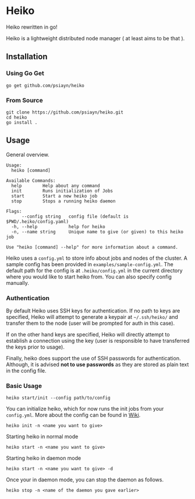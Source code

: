 # Heiko

Heiko rewritten in go!

Heiko is a lightweight distributed node manager ( at least aims to be that ).

## Installation

### Using Go Get

```
go get github.com/psiayn/heiko
```

### From Source

```
git clone https://github.com/psiayn/heiko.git
cd heiko
go install .
```

## Usage

General overview.

```
Usage:
  heiko [command]

Available Commands:
  help        Help about any command
  init        Runs initialization of Jobs
  start       Start a new heiko job
  stop        Stops a running heiko daemon

Flags:
      --config string   config file (default is $PWD/.heiko/config.yaml)
  -h, --help            help for heiko
  -n, --name string     Unique name to give (or given) to this heiko job

Use "heiko [command] --help" for more information about a command.
```

Heiko uses a `config.yml` to store info about jobs and nodes of the cluster. A sample config has been provided in `examples/sample-config.yml`. The default path for the config is at `.heiko/config.yml` in the current directory where you would like to start heiko from. You can also specify config manually.

### Authentication

By default Heiko uses SSH keys for authentication. If no path to keys are specified, Heiko will attempt to generate a keypair at `~/.ssh/heiko/` and transfer them to the node (user will be prompted for auth in this case).

If on the other hand keys are specified, Heiko will directly attempt to establish a connection using the key (user is responsible to have transferred the keys prior to usage).

Finally, heiko does support the use of SSH passwords for authentication. Although, it is advised **not to use passwords** as they are stored as plain text in the config file.

### Basic Usage

```
heiko start/init --config path/to/config
```

You can initialize heiko, which for now runs the init jobs from your `config.yml`. More about the config can be found in [Wiki](https://github.com/psiayn/heiko/wiki).

```
heiko init -n <name you want to give>
```

Starting heiko in normal mode

```
heiko start -n <name you want to give>
```

Starting heiko in daemon mode

```
heiko start -n <name you want to give> -d
```

Once your in daemon mode, you can stop the daemon as follows.

```
heiko stop -n <name of the daemon you gave earlier>
```
